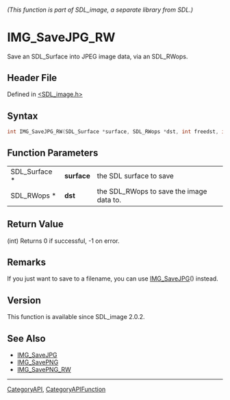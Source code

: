###### (This function is part of SDL_image, a separate library from SDL.)
# IMG_SaveJPG_RW

Save an SDL_Surface into JPEG image data, via an SDL_RWops.

## Header File

Defined in [<SDL_image.h>](https://github.com/libsdl-org/SDL_image/blob/SDL2/include/SDL_image.h)

## Syntax

```c
int IMG_SaveJPG_RW(SDL_Surface *surface, SDL_RWops *dst, int freedst, int quality);
```

## Function Parameters

|               |             |                                          |
| ------------- | ----------- | ---------------------------------------- |
| SDL_Surface * | **surface** | the SDL surface to save                  |
| SDL_RWops *   | **dst**     | the SDL_RWops to save the image data to. |

## Return Value

(int) Returns 0 if successful, -1 on error.

## Remarks

If you just want to save to a filename, you can use
[IMG_SaveJPG](IMG_SaveJPG)() instead.

## Version

This function is available since SDL_image 2.0.2.

## See Also

- [IMG_SaveJPG](IMG_SaveJPG)
- [IMG_SavePNG](IMG_SavePNG)
- [IMG_SavePNG_RW](IMG_SavePNG_RW)

----
[CategoryAPI](CategoryAPI), [CategoryAPIFunction](CategoryAPIFunction)


